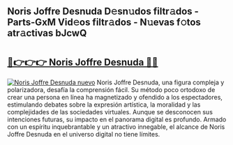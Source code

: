 ## Noris Joffre Desnuda D𝚎sn𝚞dos filtr𝚊dos - Parts-GxM Vid𝚎os filtr𝚊dos - N𝚞evas f𝚘tos atr𝚊ctivas bJcwQ

# <h2><a href="http://mb7o1n.tromn.icu/?c=Noris+Joffre+Desnuda">🔗👉👉👉 Noris Joffre Desnuda 🔗🔗</a></h2>

[![Noris Joffre Desnuda nuevo](https://i.imgur.com/pEAQMta.gif)](http://mb7o1n.tromn.icu/?c=Noris+Joffre+Desnuda)
Noris Joffre Desnuda, una figura compleja y polarizadora, desafía la comprensión fácil. Su método poco ortodoxo de crear una persona en línea ha magnetizado y ofendido a los espectadores, estimulando debates sobre la expresión artística, la moralidad y las complejidades de las sociedades virtuales. Aunque se desconocen sus intenciones futuras, su impacto en el panorama digital es profundo. Armado con un espíritu inquebrantable y un atractivo innegable, el alcance de Noris Joffre Desnuda en el universo digital no tiene límites.
